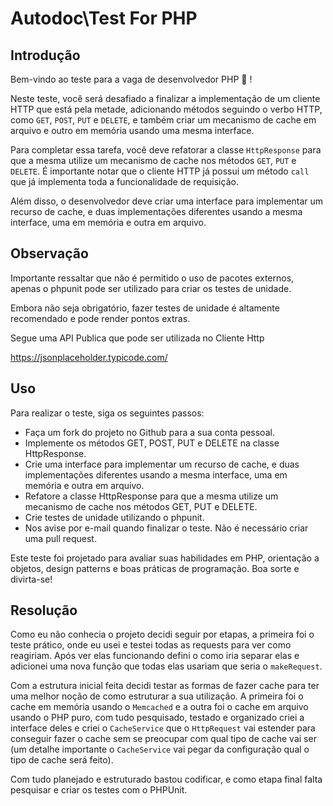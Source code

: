 # Autodoc\Test For PHP

## Introdução

Bem-vindo ao teste para a vaga de desenvolvedor PHP :elephant: !

Neste teste, você será desafiado a finalizar a implementação de um cliente HTTP que está pela metade, 
adicionando métodos seguindo o verbo HTTP, como `GET`, `POST`, `PUT` e `DELETE`, e também criar um mecanismo 
de cache em arquivo e outro em memória usando uma mesma interface.

Para completar essa tarefa, você deve refatorar a classe `HttpResponse` para que a mesma utilize um mecanismo 
de cache nos métodos `GET`, `PUT` e `DELETE`. É importante notar que o cliente HTTP já possui um método `call` 
que já implementa toda a funcionalidade de requisição.

Além disso, o desenvolvedor deve criar uma interface para implementar um recurso de cache, e duas implementações 
diferentes usando a mesma interface, uma em memória e outra em arquivo.

## Observação

Importante ressaltar que não é permitido o uso de pacotes externos, apenas o phpunit pode ser utilizado para 
criar os testes de unidade.

Embora não seja obrigatório, fazer testes de unidade é altamente recomendado e pode render pontos extras.

Segue uma API Publica que pode ser utilizada no Cliente Http

https://jsonplaceholder.typicode.com/

## Uso

Para realizar o teste, siga os seguintes passos:

* Faça um fork do projeto no Github para a sua conta pessoal.
* Implemente os métodos GET, POST, PUT e DELETE na classe HttpResponse.
* Crie uma interface para implementar um recurso de cache, e duas implementações diferentes usando a mesma interface, uma em memória e outra em arquivo.
* Refatore a classe HttpResponse para que a mesma utilize um mecanismo de cache nos métodos GET, PUT e DELETE.
* Crie testes de unidade utilizando o phpunit.
* Nos avise por e-mail quando finalizar o teste. Não é necessário criar uma pull request.

Este teste foi projetado para avaliar suas habilidades em PHP, orientação a objetos, design patterns e boas práticas de programação. Boa sorte e divirta-se!

## Resolução

Como eu não conhecia o projeto decidi seguir por etapas, a primeira foi o teste prático, onde eu usei e testei todas as
requests para ver como reagiriam. Após ver elas funcionando defini o como iria separar elas e adicionei uma nova função
que todas elas usariam que seria o `makeRequest`.

Com a estrutura inicial feita decidi testar as formas de fazer cache para ter uma melhor noção de como estruturar a sua
utilização. A primeira foi o cache em memória usando o `Memcached` e a outra foi o cache em arquivo usando o PHP puro,
com tudo pesquisado, testado e organizado criei a interface deles e criei o `CacheService` que o `HttpRequest` vai
estender para conseguir fazer o cache sem se preocupar com qual tipo de cache vai ser (um detalhe importante o
`CacheService` vai pegar da configuração qual o tipo de cache será feito).

Com tudo planejado e estruturado bastou codificar, e como etapa final falta pesquisar e criar os testes com o PHPUnit.
